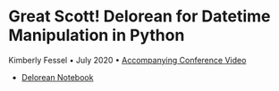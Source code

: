 # Great Scott! Delorean for Datetime Manipulation in Python
Kimberly Fessel • July 2020 • [Accompanying Conference Video](https://www.youtube.com/watch?v=-xSv-czVtys)


- [Delorean Notebook](PyOhio_2020_Delorean.ipynb)
